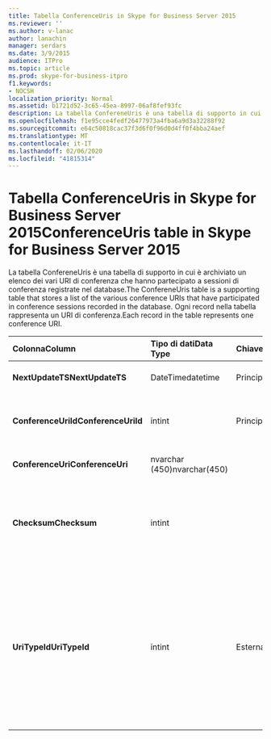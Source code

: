 ```yaml
---
title: Tabella ConferenceUris in Skype for Business Server 2015
ms.reviewer: ''
ms.author: v-lanac
author: lanachin
manager: serdars
ms.date: 3/9/2015
audience: ITPro
ms.topic: article
ms.prod: skype-for-business-itpro
f1.keywords:
- NOCSH
localization_priority: Normal
ms.assetid: b1721d52-3c65-45ea-8997-06af8fef93fc
description: La tabella ConfereneUris è una tabella di supporto in cui è archiviato un elenco dei vari URI di conferenza che hanno partecipato a sessioni di conferenza registrate nel database. Ogni record nella tabella rappresenta un URI di conferenza.
ms.openlocfilehash: f1e95cce4fedf26477973a4fba6a9d3a32288f92
ms.sourcegitcommit: e64c50818cac37f3d6f0f96d0d4ff0f4bba24aef
ms.translationtype: MT
ms.contentlocale: it-IT
ms.lasthandoff: 02/06/2020
ms.locfileid: "41815314"
---
```

# <a name="conferenceuris-table-in-skype-for-business-server-2015"></a><span data-ttu-id="b53f3-104">Tabella ConferenceUris in Skype for Business Server 2015</span><span class="sxs-lookup"><span data-stu-id="b53f3-104">ConferenceUris table in Skype for Business Server 2015</span></span>
 
<span data-ttu-id="b53f3-105">La tabella ConfereneUris è una tabella di supporto in cui è archiviato un elenco dei vari URI di conferenza che hanno partecipato a sessioni di conferenza registrate nel database.</span><span class="sxs-lookup"><span data-stu-id="b53f3-105">The ConfereneUris table is a supporting table that stores a list of the various conference URIs that have participated in conference sessions recorded in the database.</span></span> <span data-ttu-id="b53f3-106">Ogni record nella tabella rappresenta un URI di conferenza.</span><span class="sxs-lookup"><span data-stu-id="b53f3-106">Each record in the table represents one conference URI.</span></span>
  
|<span data-ttu-id="b53f3-107">**Colonna**</span><span class="sxs-lookup"><span data-stu-id="b53f3-107">**Column**</span></span>|<span data-ttu-id="b53f3-108">**Tipo di dati**</span><span class="sxs-lookup"><span data-stu-id="b53f3-108">**Data Type**</span></span>|<span data-ttu-id="b53f3-109">**Chiave/indice**</span><span class="sxs-lookup"><span data-stu-id="b53f3-109">**Key/Index**</span></span>|<span data-ttu-id="b53f3-110">**Dettagli**</span><span class="sxs-lookup"><span data-stu-id="b53f3-110">**Details**</span></span>|
|:-----|:-----|:-----|:-----|
|<span data-ttu-id="b53f3-111">**NextUpdateTS**</span><span class="sxs-lookup"><span data-stu-id="b53f3-111">**NextUpdateTS**</span></span> <br/> |<span data-ttu-id="b53f3-112">DateTime</span><span class="sxs-lookup"><span data-stu-id="b53f3-112">datetime</span></span>  <br/> |<span data-ttu-id="b53f3-113">Principale</span><span class="sxs-lookup"><span data-stu-id="b53f3-113">Primary</span></span>  <br/> |<span data-ttu-id="b53f3-114">Indicatore di data e ora, interno usato.</span><span class="sxs-lookup"><span data-stu-id="b53f3-114">Time stamp, Internal used.</span></span>  <br/> |
|<span data-ttu-id="b53f3-115">**ConferenceUriId**</span><span class="sxs-lookup"><span data-stu-id="b53f3-115">**ConferenceUriId**</span></span> <br/> |<span data-ttu-id="b53f3-116">int</span><span class="sxs-lookup"><span data-stu-id="b53f3-116">int</span></span>  <br/> |<span data-ttu-id="b53f3-117">Principale</span><span class="sxs-lookup"><span data-stu-id="b53f3-117">Primary</span></span>  <br/> |<span data-ttu-id="b53f3-118">Numero univoco che identifica questo URI della conferenza.</span><span class="sxs-lookup"><span data-stu-id="b53f3-118">Unique number identifying this conference URI.</span></span>  <br/> |
|<span data-ttu-id="b53f3-119">**ConferenceUri**</span><span class="sxs-lookup"><span data-stu-id="b53f3-119">**ConferenceUri**</span></span> <br/> |<span data-ttu-id="b53f3-120">nvarchar (450)</span><span class="sxs-lookup"><span data-stu-id="b53f3-120">nvarchar(450)</span></span>  <br/> ||<span data-ttu-id="b53f3-121">URI conferenza.</span><span class="sxs-lookup"><span data-stu-id="b53f3-121">Conference URI.</span></span>  <br/> |
|<span data-ttu-id="b53f3-122">**Checksum**</span><span class="sxs-lookup"><span data-stu-id="b53f3-122">**Checksum**</span></span> <br/> |<span data-ttu-id="b53f3-123">int</span><span class="sxs-lookup"><span data-stu-id="b53f3-123">int</span></span>  <br/> ||<span data-ttu-id="b53f3-124">Checksum di ConferenceUri.</span><span class="sxs-lookup"><span data-stu-id="b53f3-124">Checksum of ConferenceUri.</span></span> <span data-ttu-id="b53f3-125">Usato per aumentare la velocità delle ricerche nel database.</span><span class="sxs-lookup"><span data-stu-id="b53f3-125">Used to increases the speed of database searches.</span></span>  <br/> |
|<span data-ttu-id="b53f3-126">**UriTypeId**</span><span class="sxs-lookup"><span data-stu-id="b53f3-126">**UriTypeId**</span></span> <br/> |<span data-ttu-id="b53f3-127">int</span><span class="sxs-lookup"><span data-stu-id="b53f3-127">int</span></span>  <br/> |<span data-ttu-id="b53f3-128">Esterna</span><span class="sxs-lookup"><span data-stu-id="b53f3-128">Foreign</span></span>  <br/> |<span data-ttu-id="b53f3-129">Tipo di URI, ad esempio conf: chat per la conferenza di messaggistica istantanea o conf: audio-video per conferenze audio/video.</span><span class="sxs-lookup"><span data-stu-id="b53f3-129">URI type, such as conf:chat for IM conference, or conf:audio-video for audio/video conference.</span></span> <span data-ttu-id="b53f3-130">Per altre informazioni, vedere la tabella [tabella UriTypes](uritypes.md) .</span><span class="sxs-lookup"><span data-stu-id="b53f3-130">See the [UriTypes table](uritypes.md) table for more information.</span></span> <br/> |
   

